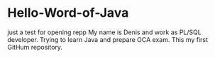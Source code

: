 # Hello-Word-of-Java
just a test for opening repp
My name is Denis and work as PL/SQL developer. Trying to learn Java and prepare OCA exam. This my first GitHum repository.

